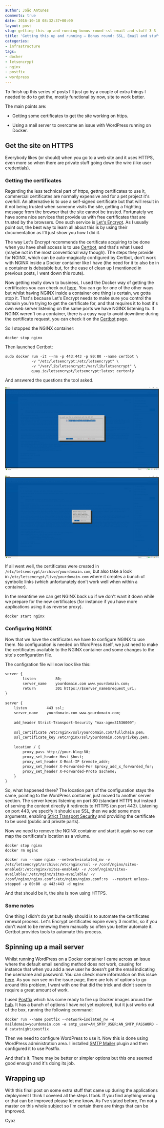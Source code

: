 ```yaml
---
author: João Antunes
comments: true
date: 2016-10-18 08:32:37+00:00
layout: post
slug: getting-this-up-and-running-bonus-round-ssl-email-and-stuff-3-3
title: 'Getting this up and running – Bonus round: SSL, Email and stuff (3/3)'
categories:
- infrastructure
tags:
- docker
- letsencrypt
- nginx
- postfix
- wordpress
---
```


To finish up this series of posts I'll just go by a couple of extra things I needed to do to get the, mostly functional by now, site to work better.

The main points are:



 	
  * Getting some certificates to get the site working on https.

 	
  * Using a mail server to overcome an issue with WordPress running on Docker.




## Get the site on HTTPS


Everybody likes (or should) when you go to a web site and it uses HTTPS, even more so when there are private stuff going down the wire (like user credentials).


### Getting the certificates


Regarding the less technical part of https, gettng certificates to use it, commercial certificates are normally expensive and for a pet project it's overkill. An alternative is to use a self-signed certificate but that will result in it not being trusted when someone visits the site, getting a frighting message from the browser that the site cannot be trusted. Fortunately we have some nice services that provide us with free certificates that are trusted by the browsers. One such service is [Let's Encrypt](https://letsencrypt.org/). As I usually point out, the best way to learn all about this is by using their documentation as I'll just show you how I did it.

The way Let's Encrypt recommends the certificate acquiring to be done when you have shell access is to use [Certbot](https://certbot.eff.org/), and that's what I used (maybe not in the most conventional way though). The steps they provide for NGINX, which can be auto-magically configured by Certbot, don't work with NGINX inside a Docker container like I have (the need for it to also be in a container is debatable but, for the ease of clean up I mentioned in previous posts, I went down this route).

Now getting really down to business, I used the Docker way of getting the certificates you can check out [here](https://certbot.eff.org/docs/using.html#running-with-docker). You can go for one of the other ways but whilst having NGINX inside a container one thing is certain, we gotta stop it. That's because Let's Encrypt needs to make sure you control the domain you're trying to get the certificate for, and that requires it to host it's own web server listening on the same ports we have NGINX listening to. If NGINX weren't on a container, there is a easy way to avoid downtime during the certificate request, you can check it on the [Certbot](https://certbot.eff.org/) page.

So I stopped the NGINX container:

    
~~~~
docker stop nginx
~~~~


Then launched Certbot:

    
~~~~
sudo docker run -it --rm -p 443:443 -p 80:80 --name certbot \
            -v "/etc/letsencrypt:/etc/letsencrypt" \
            -v "/var/lib/letsencrypt:/var/lib/letsencrypt" \
            quay.io/letsencrypt/letsencrypt:latest certonly
~~~~


And answered the questions the tool asked.

[![Certbot - Standalone Server](/assets/2016/10/18/08-certbot-docker-standaloneserver.jpg)](/assets/2016/10/18/08-certbot-docker-standaloneserver.jpg)

[![Certbot - Choose Domains](/assets/2016/10/18/09-certbot-docker-choose-domains.jpg)](/assets/2016/10/18/09-certbot-docker-choose-domains.jpg)

If all went well, the certificates were created in `/etc/letsencrypt/archive/yourdomain.com`, but also take a look in `/etc/letsencrypt/live/yourdomain.com` where it creates a bunch of symbolic links (which unfortunately don't work well when within a container).

In the meantime we can get NGINX back up if we don't want it down while we prepare for the new certificates (for instance if you have more applications using it as reverse proxy).

    
~~~~
docker start nginx
~~~~




### Configuring NGINX


Now that we have the certificates we have to configure NGINX to use them. No configuration is needed on WordPress itself, we just need to make the certificates available to the NGINX container and some changes to the site's configuration file.

The configration file will now look like this:

    
~~~~
server {
        listen         80;
        server_name    yourdomain.com www.yourdomain.com;
        return         301 https://$server_name$request_uri;
}

server {
    listen         443 ssl;
    server_name    yourdomain.com www.yourdomain.com;

    add_header Strict-Transport-Security "max-age=31536000"; 

    ssl_certificate /etc/nginx/ssl/yourdomain.com/fullchain.pem;
    ssl_certificate_key /etc/nginx/ssl/yourdomain.com/privkey.pem;

    location / {
        proxy_pass http://your-blog:80;
        proxy_set_header Host $host;
        proxy_set_header X-Real-IP $remote_addr;
        proxy_set_header X-Forwarded-For $proxy_add_x_forwarded_for;
        proxy_set_header X-Forwarded-Proto $scheme;
    }
}
~~~~


So, what happened there? The location part of the configuration stays the same, pointing to the WordPress container, just moved to another server section. The server keeps listening on port 80 (standard HTTP) but instead of serving the content directly it redirects to HTTPS (on port 443). Listening on port 443, we specify it should use SSL, then we add some more arguments, enabling [Strict Transport Security](https://www.owasp.org/index.php/HTTP_Strict_Transport_Security_Cheat_Sheet) and providing the certificate to be used (public and private parts).

Now we need to remove the NGINX container and start it again so we can map the certificate's location as a volume.

    
~~~~
docker stop nginx
docker rm nginx
~~~~



    
~~~~
docker run --name nginx --network=isolated_nw -v /etc/letsencrypt/archive:/etc/nginx/ssl -v /conf/nginx/sites-enabled/:/etc/nginx/sites-enabled/ -v /conf/nginx/sites-available/:/etc/nginx/sites-available/ -v /conf/nginx/nginx.conf:/etc/nginx/nginx.conf:ro  --restart unless-stopped -p 80:80 -p 443:443 -d nginx
~~~~


And that should be it, the site is now using HTTPS.


### Some notes


One thing I didn't do yet but really should is to automate the certificates renewal process. Let's Encrypt certificates expire every 3 months, so if you don't want to be renewing them manually so often you better automate it. Certbot provides tools to automate this process.


## Spinning up a mail server


Whilst running WordPress on a Docker container I came across an issue where the default email sending method does not work, causing for instance that when you add a new user he doesn't get the email indicating the username and password. You can check more information on this issue [here](https://github.com/docker-library/wordpress/issues/30). As you can see on the issue page, there are lots of options to go around this problem, I went with one that did the trick and didn't seem to require a great amount of work.

I used [Postfix](http://www.postfix.org/) which has some ready to fire up Docker images around the [hub](https://hub.docker.com/search/?isAutomated=0&isOfficial=0&page=1&pullCount=0&q=postfix&starCount=0). It has a bunch of options I have not yet explored, but it just works out of the box, running the following command:

    
~~~~
docker run --name postfix --network=isolated_nw -e maildomain=yourdomain.com -e smtp_user=AN_SMTP_USER:AN_SMTP_PASSWORD -d catatnight/postfix
~~~~


Then we need to configure WordPress to use it. Now this is done using WordPress administration area. I installed [SMTP Mailer](https://wordpress.org/plugins/smtp-mailer/) plugin and then configured it to use Postfix.

And that's it. There may be better or simpler options but this one seemed good enough and it's doing its job.


## Wrapping up


With this final post on some extra stuff that came up during the applications deployment I think I covered all the steps I took. If you find anything wrong or that can be improved please let me know. As I've stated before, I'm not a master on this whole subject so I'm certain there are things that can be improved.

Cyaz
